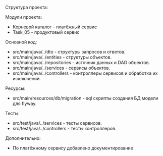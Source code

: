 Структура проекта:

Модули проекта:
- Корневой каталог - платёжный сервис
- Task_05 - продуктовый сервис

Основной код:
- src/main/java/../dto - структуры запросов и ответов.
- src/main/java/../entities - структуры объектов.
- src/main/java/../repositories - источник данных и DAO объектов.
- src/main/java/../services - сервисы объектов.
- src/main/java/../controllers - контроллеры сервисов и обработка их исключений.

Ресурсы:
- src/main/resources/db/migration - sql скрипты создания БД модели для flyway.

Тесты:
- src/test/java/../services - тесты сервисов.
- src/test/java/../controllers - тесты контроллеров.

Дополнительно:
- По платёжному сервису добавлено документирование
